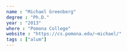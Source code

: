 ```yaml
---
name : "Michael Greenberg"
degree : "Ph.D."
year : "2013"
where : "Pomona College"
website : "https://cs.pomona.edu/~michael/"
tags : ["alum"]
---
```

